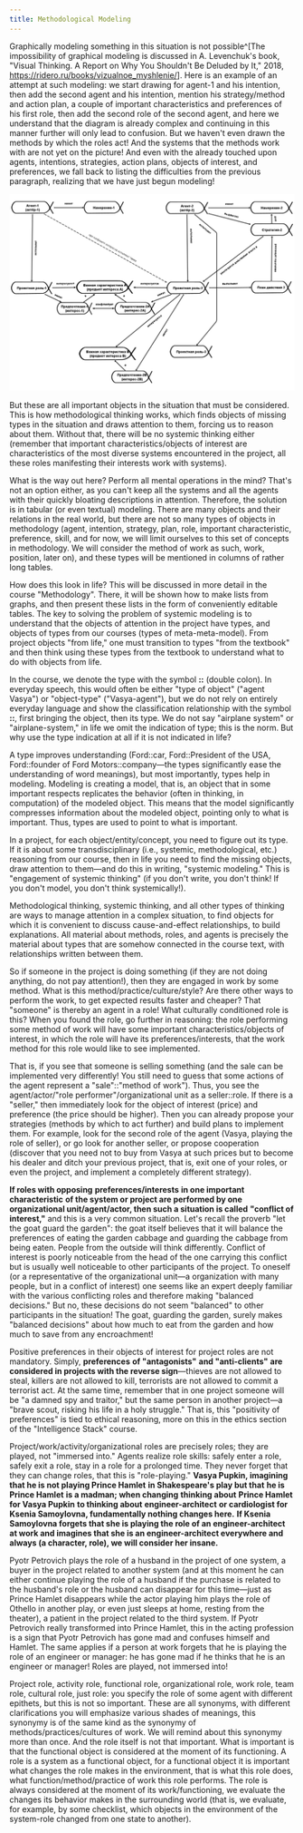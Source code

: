 ```yaml
---
title: Methodological Modeling
---
```


Graphically modeling something in this situation is not possible^[The impossibility of graphical modeling is discussed in A. Levenchuk's book, "Visual Thinking. A Report on Why You Shouldn't Be Deluded by It," 2018, <https://ridero.ru/books/vizualnoe_myshlenie/>]. Here is an example of an attempt at such modeling: we start drawing for agent-1 and his intention, then add the second agent and his intention, mention his strategy/method and action plan, a couple of important characteristics and preferences of his first role, then add the second role of the second agent, and here we understand that the diagram is already complex and continuing in this manner further will only lead to confusion. But we haven't even drawn the methods by which the roles act! And the systems that the methods work with are not yet on the picture! And even with the already touched upon agents, intentions, strategies, action plans, objects of interest, and preferences, we fall back to listing the difficulties from the previous paragraph, realizing that we have just begun modeling!

![](11-methodological-modeling-20.png)

But these are all important objects in the situation that must be considered. This is how methodological thinking works, which finds objects of missing types in the situation and draws attention to them, forcing us to reason about them. Without that, there will be no systemic thinking either (remember that important characteristics/objects of interest are characteristics of the most diverse systems encountered in the project, all these roles manifesting their interests work with systems).

What is the way out here? Perform all mental operations in the mind? That's not an option either, as you can't keep all the systems and all the agents with their quickly bloating descriptions in attention. Therefore, the solution is in tabular (or even textual) modeling. There are many objects and their relations in the real world, but there are not so many types of objects in methodology (agent, intention, strategy, plan, role, important characteristic, preference, skill, and for now, we will limit ourselves to this set of concepts in methodology. We will consider the method of work as such, work, position, later on), and these types will be mentioned in columns of rather long tables.

How does this look in life? This will be discussed in more detail in the course "Methodology". There, it will be shown how to make lists from graphs, and then present these lists in the form of conveniently editable tables. The key to solving the problem of systemic modeling is to understand that the objects of attention in the project have types, and objects of types from our courses (types of meta-meta-model). From project objects "from life," one must transition to types "from the textbook" and then think using these types from the textbook to understand what to do with objects from life.

In the course, we denote the type with the symbol **::** (double colon). In everyday speech, this would often be either "type of object" ("agent Vasya") or "object-type" ("Vasya-agent"), but we do not rely on entirely everyday language and show the classification relationship with the symbol **::**, first bringing the object, then its type. We do not say "airplane system" or "airplane-system," in life we omit the indication of type; this is the norm. But why use the type indication at all if it is not indicated in life?

A type improves understanding (Ford::car, Ford::President of the USA, Ford::founder of Ford Motors::company—the types significantly ease the understanding of word meanings), but most importantly, types help in modeling. Modeling is creating a model, that is, an object that in some important respects replicates the behavior (often in thinking, in computation) of the modeled object. This means that the model significantly compresses information about the modeled object, pointing only to what is important. Thus, types are used to point to what is important.

In a project, for each object/entity/concept, you need to figure out its type. If it is about some transdisciplinary (i.e., systemic, methodological, etc.) reasoning from our course, then in life you need to find the missing objects, draw attention to them—and do this in writing, "systemic modeling." This is "engagement of systemic thinking" (if you don't write, you don't think! If you don't model, you don't think systemically!).

Methodological thinking, systemic thinking, and all other types of thinking are ways to manage attention in a complex situation, to find objects for which it is convenient to discuss cause-and-effect relationships, to build explanations. All material about methods, roles, and agents is precisely the material about types that are somehow connected in the course text, with relationships written between them.

So if someone in the project is doing something (if they are not doing anything, do not pay attention!), then they are engaged in work by some method. What is this method/practice/culture/style? Are there other ways to perform the work, to get expected results faster and cheaper? That "someone" is thereby an agent in a role! What culturally conditioned role is this? When you found the role, go further in reasoning: the role performing some method of work will have some important characteristics/objects of interest, in which the role will have its preferences/interests, that the work method for this role would like to see implemented.

That is, if you see that someone is selling something (and the sale can be implemented very differently! You still need to guess that some actions of the agent represent a "sale"::"method of work"). Thus, you see the agent/actor/"role performer"/organizational unit as a seller::role. If there is a "seller," then immediately look for the object of interest (price) and preference (the price should be higher). Then you can already propose your strategies (methods by which to act further) and build plans to implement them. For example, look for the second role of the agent (Vasya, playing the role of seller), or go look for another seller, or propose cooperation (discover that you need not to buy from Vasya at such prices but to become his dealer and ditch your previous project, that is, exit one of your roles, or even the project, and implement a completely different strategy).

**If roles with opposing** **preferences/interests** **in one important characteristic** **of the system or project are performed by one** **organizational unit/agent/actor, then such a situation is called** **"conflict of interest,"** and this is a very common situation. Let's recall the proverb "let the goat guard the garden": the goat itself believes that it will balance the preferences of eating the garden cabbage and guarding the cabbage from being eaten. People from the outside will think differently. Conflict of interest is poorly noticeable from the head of the one carrying this conflict but is usually well noticeable to other participants of the project. To oneself (or a representative of the organizational unit—a organization with many people, but in a conflict of interest) one seems like an expert deeply familiar with the various conflicting roles and therefore making "balanced decisions." But no, these decisions do not seem "balanced" to other participants in the situation! The goat, guarding the garden, surely makes "balanced decisions" about how much to eat from the garden and how much to save from any encroachment!

Positive preferences in their objects of interest for project roles are not mandatory. Simply, **preferences** **of "antagonists"** **and "anti-clients"** **are considered in projects with the reverse sign**—thieves are not allowed to steal, killers are not allowed to kill, terrorists are not allowed to commit a terrorist act. At the same time, remember that in one project someone will be "a damned spy and traitor," but the same person in another project—a "brave scout, risking his life in a holy struggle." That is, this "positivity of preferences" is tied to ethical reasoning, more on this in the ethics section of the "Intelligence Stack" course.

Project/work/activity/organizational roles are precisely roles; they are played, not "immersed into." Agents realize role skills: safely enter a role, safely exit a role, stay in a role for a prolonged time. They never forget that they can change roles, that this is "role-playing." **Vasya Pupkin, imagining that he is not playing Prince Hamlet** **in Shakespeare's play but that** **he is Prince Hamlet** **is a madman; when changing** **thinking about** **Prince Hamlet** **for Vasya Pupkin** **to thinking about** **engineer-architect** **or cardiologist for Ksenia Samoylovna, fundamentally nothing changes here.** **If Ksenia Samoylovna forgets that she is playing the role of an engineer-architect at work and imagines that she is an engineer-architect everywhere and always (a character, role), we will consider her insane.**

Pyotr Petrovich plays the role of a husband in the project of one system, a buyer in the project related to another system (and at this moment he can either continue playing the role of a husband if the purchase is related to the husband's role or the husband can disappear for this time—just as Prince Hamlet disappears while the actor playing him plays the role of Othello in another play, or even just sleeps at home, resting from the theater), a patient in the project related to the third system. If Pyotr Petrovich really transformed into Prince Hamlet, this in the acting profession is a sign that Pyotr Petrovich has gone mad and confuses himself and Hamlet. The same applies if a person at work forgets that he is playing the role of an engineer or manager: he has gone mad if he thinks that he is an engineer or manager! Roles are played, not immersed into!

Project role, activity role, functional role, organizational role, work role, team role, cultural role, just role: you specify the role of some agent with different epithets, but this is not so important. These are all synonyms, with different clarifications you will emphasize various shades of meanings, this synonymy is of the same kind as the synonymy of methods/practices/cultures of work. We will remind about this synonymy more than once. And the role itself is not that important. What is important is that the functional object is considered at the moment of its functioning. A role is a system as a functional object, for a functional object it is important what changes the role makes in the environment, that is what this role does, what function/method/practice of work this role performs. The role is always considered at the moment of its work/functioning, we evaluate the changes its behavior makes in the surrounding world (that is, we evaluate, for example, by some checklist, which objects in the environment of the system-role changed from one state to another).